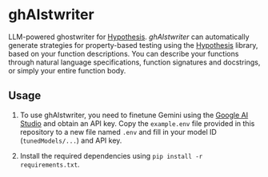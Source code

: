 # ghAIstwriter

LLM-powered ghostwriter for [Hypothesis](https://hypothesis.readthedocs.io/). _ghAIstwriter_ can automatically generate strategies for property-based testing using the [Hypothesis](https://hypothesis.readthedocs.io/) library, based on your function descriptions. You can describe your functions through natural language specifications, function signatures and docstrings, or simply your entire function body.

## Usage

1. To use ghAIstwriter, you need to finetune Gemini using the [Google AI Studio](https://aistudio.google.com/) and obtain an API key. Copy the `example.env` file provided in this repository to a new file named `.env` and fill in your model ID (`tunedModels/...`) and API key. 

2. Install the required dependencies using `pip install -r requirements.txt`.
